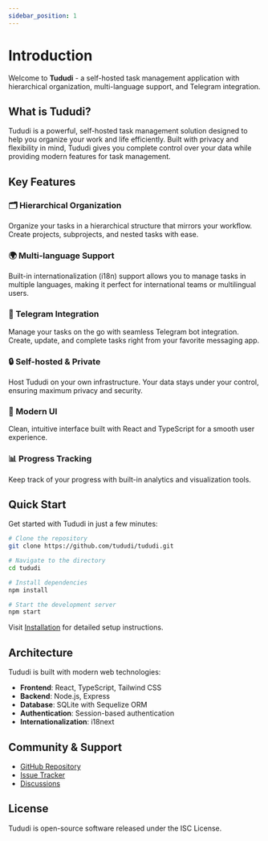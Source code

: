 ```yaml
---
sidebar_position: 1
---
```


# Introduction

Welcome to **Tududi** - a self-hosted task management application with hierarchical organization, multi-language support, and Telegram integration.

## What is Tududi?

Tududi is a powerful, self-hosted task management solution designed to help you organize your work and life efficiently. Built with privacy and flexibility in mind, Tududi gives you complete control over your data while providing modern features for task management.

## Key Features

### 🗂️ Hierarchical Organization
Organize your tasks in a hierarchical structure that mirrors your workflow. Create projects, subprojects, and nested tasks with ease.

### 🌍 Multi-language Support
Built-in internationalization (i18n) support allows you to manage tasks in multiple languages, making it perfect for international teams or multilingual users.

### 📱 Telegram Integration
Manage your tasks on the go with seamless Telegram bot integration. Create, update, and complete tasks right from your favorite messaging app.

### 🔒 Self-hosted & Private
Host Tududi on your own infrastructure. Your data stays under your control, ensuring maximum privacy and security.

### 🎨 Modern UI
Clean, intuitive interface built with React and TypeScript for a smooth user experience.

### 📊 Progress Tracking
Keep track of your progress with built-in analytics and visualization tools.

## Quick Start

Get started with Tududi in just a few minutes:

```bash
# Clone the repository
git clone https://github.com/tududi/tududi.git

# Navigate to the directory
cd tududi

# Install dependencies
npm install

# Start the development server
npm start
```

Visit [Installation](/docs/getting-started/installation) for detailed setup instructions.

## Architecture

Tududi is built with modern web technologies:

- **Frontend**: React, TypeScript, Tailwind CSS
- **Backend**: Node.js, Express
- **Database**: SQLite with Sequelize ORM
- **Authentication**: Session-based authentication
- **Internationalization**: i18next

## Community & Support

- [GitHub Repository](https://github.com/tududi/tududi)
- [Issue Tracker](https://github.com/tududi/tududi/issues)
- [Discussions](https://github.com/tududi/tududi/discussions)

## License

Tududi is open-source software released under the ISC License.
